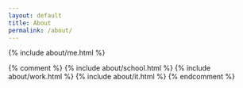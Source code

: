 ```yaml
---
layout: default
title: About
permalink: /about/
---
```


{% include about/me.html %}

{% comment %}
{% include about/school.html %}
{% include about/work.html %}
{% include about/it.html %}
{% endcomment %}
